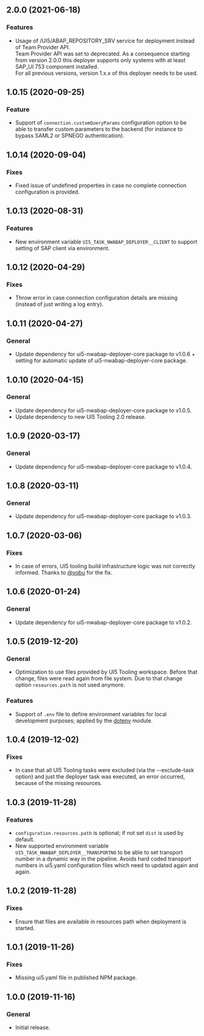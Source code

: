 ## 2.0.0 (2021-06-18)

### Features
- Usage of /UI5/ABAP_REPOSITORY_SRV service for deployment instead of Team Provider API. 
  </br>Team Provider API was set to deprecated. As a consequence starting from version 2.0.0 this deployer supports only systems with at least SAP_UI 753 component installed.
  </br>For all previous versions, version 1.x.x of this deployer needs to be used.

## 1.0.15 (2020-09-25)

### Feature
- Support of `connection.customQueryParams` configuration option to be able to transfer custom parameters to the backend (for instance to bypass SAML2 or SPNEGO authentication).

## 1.0.14 (2020-09-04)

### Fixes
- Fixed issue of undefined properties in case no complete connection configuration is provided.

## 1.0.13 (2020-08-31)

### Features
- New environment variable `UI5_TASK_NWABAP_DEPLOYER__CLIENT` to support setting of SAP client via environment.

## 1.0.12 (2020-04-29)

### Fixes
- Throw error in case connection configuration details are missing (instead of just writing a log entry).

## 1.0.11 (2020-04-27)

### General
- Update dependency for ui5-nwabap-deployer-core package to v1.0.6 + setting for automatic update of ui5-nwabap-deployer-core package.

## 1.0.10 (2020-04-15)

### General
- Update dependency for ui5-nwabap-deployer-core package to v1.0.5.
- Update dependency to new UI5 Tooling 2.0 release.

## 1.0.9 (2020-03-17)

### General
- Update dependency for ui5-nwabap-deployer-core package to v1.0.4.

## 1.0.8 (2020-03-11)

### General
- Update dependency for ui5-nwabap-deployer-core package to v1.0.3.

## 1.0.7 (2020-03-06)

### Fixes
- In case of errors, UI5 tooling build infrastructure logic was not correctly informed. Thanks to [@vobu](https://twitter.com/vobu) for the fix.

## 1.0.6 (2020-01-24)

### General
- Update dependency for ui5-nwabap-deployer-core package to v1.0.2.

## 1.0.5 (2019-12-20)

### General
- Optimization to use files provided by UI5 Tooling workspace. Before that change, files were read again from file system. Due to that change option `resources.path` is not used anymore.

### Features
- Support of `.env` file to define environment variables for local development purposes; applied by the [dotenv](https://www.npmjs.com/package/dotenv) module. 

## 1.0.4 (2019-12-02)

### Fixes
- In case that all UI5 Tooling tasks were excluded (via the --exclude-task option) and just the deployer task was executed, an error occurred, because of the missing resources.

## 1.0.3 (2019-11-28)

### Features
- `configuration.resources.path` is optional; if not set `dist` is used by default.
- New supported environment variable `UI5_TASK_NWABAP_DEPLOYER__TRANSPORTNO` to be able to set transport number in a dynamic way in the pipeline. Avoids hard coded transport numbers in ui5.yaml configuration files which need to updated again and again.

## 1.0.2 (2019-11-28)

### Fixes
- Ensure that files are available in resources path when deployment is started.

## 1.0.1 (2019-11-26)

### Fixes
- Missing ui5.yaml file in published NPM package. 

## 1.0.0 (2019-11-16)

### General
- Initial release.